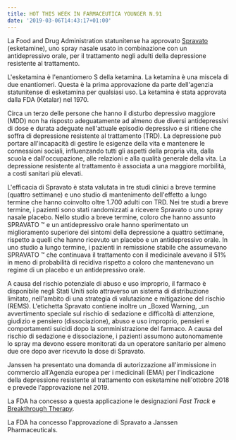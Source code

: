 ```yaml
---
title: HOT THIS WEEK IN FARMACEUTICA YOUNGER N.91
date: '2019-03-06T14:43:17+01:00'
---
```

La Food and Drug Administration statunitense ha approvato [Spravato ](https://www.fda.gov/NewsEvents/Newsroom/PressAnnouncements/ucm632761.htm)(esketamine), uno spray nasale usato in combinazione con un antidepressivo orale, per il trattamento negli adulti della depressione resistente al trattamento. 

L'esketamina è l'enantiomero S della ketamina. La ketamina è una miscela di due enantiomeri. Questa è la prima approvazione da parte dell'agenzia statunitense di esketamina per qualsiasi uso. La ketamina è stata approvata dalla FDA (Ketalar) nel 1970.

Circa un terzo delle persone che hanno il disturbo depressivo maggiore (MDD) non ha risposto adeguatamente ad almeno due diversi antidepressivi di dose e durata adeguate nell'attuale episodio depressivo e si ritiene che soffra di depressione resistente al trattamento (TRD). La depressione può portare all'incapacità di gestire le esigenze della vita e mantenere le connessioni sociali, influenzando tutti gli aspetti della propria vita, dalla scuola e dall'occupazione, alle relazioni e alla qualità generale della vita. La depressione resistente al trattamento è associata a una maggiore morbilità, a costi sanitari più elevati. 

L'efficacia di Spravato è stata valutata in tre studi clinici a breve termine (quattro settimane) e uno studio di mantenimento dell'effetto a lungo termine che hanno coinvolto oltre 1.700 adulti con TRD. Nei tre studi a breve termine, i pazienti sono stati randomizzati a ricevere Spravato o uno spray nasale placebo. Nello studio a breve termine, coloro che hanno assunto SPRAVATO ™ e un antidepressivo orale hanno sperimentato un miglioramento superiore dei sintomi della depressione a quattro settimane, rispetto a quelli che hanno ricevuto un placebo e un antidepressivo orale. In uno studio a lungo termine, i pazienti in remissione stabile che assumevano SPRAVATO ™ che continuava il trattamento con il medicinale avevano il 51% in meno di probabilità di recidiva rispetto a coloro che mantenevano un regime di un placebo e un antidepressivo orale. 

A causa del rischio potenziale di abuso e uso improprio, il farmaco è disponibile negli Stati Uniti solo attraverso un sistema di distribuzione limitato, nell'ambito di una strategia di valutazione e mitigazione del rischio (REMS). L'etichetta Spravato contiene inoltre un _Boxed Warning, _un avvertimento speciale sul rischio di sedazione e difficoltà di attenzione, giudizio e pensiero (dissociazione), abuso e uso improprio, pensieri e comportamenti suicidi dopo la somministrazione del farmaco. A causa del rischio di sedazione e dissociazione, i pazienti assumono autonomamente lo spray ma devono essere monitorati da un operatore sanitario per almeno due ore dopo aver ricevuto la dose di Spravato. 

Janssen ha presentato una domanda di autorizzazione all'immissione in commercio all'Agenzia europea per i medicinali (EMA) per l'indicazione della depressione resistente al trattamento con esketamine nell'ottobre 2018 e prevede l'approvazione nel 2019.

La FDA ha concesso a questa applicazione le designazioni _Fast Track_ e [Breakthrough Therapy](https://www.farmaceuticayounger.science/blog/2018/12/la-fda-statunitense-e-la-breakthrough-therapy/).

La FDA ha concesso l'approvazione di Spravato a Janssen Pharmaceuticals.
